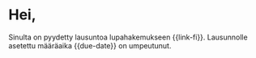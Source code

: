 # Hei,

Sinulta on pyydetty lausuntoa lupahakemukseen {{link-fi}}. Lausunnolle asetettu m&auml;&auml;r&auml;aika {{due-date}} on umpeutunut.

